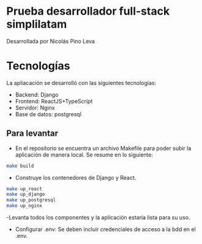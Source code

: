 # Prueba desarrollador full-stack simplilatam

Desarrollada por Nicolás Pino Leva

# Tecnologías

La apliacación se desarrolló con las siguientes tecnologías:
- Backend: Django
- Frontend: ReactJS+TypeScript
- Servidor: Nginx
- Base de datos: postgresql


## Para levantar
- En el repositorio se encuentra un archivo Makefile para poder subir la aplicación de manera local. Se resume en lo siguiente:
```bash
make build
```
- Construye los contenedores de Django y React.

```bash
make up_react
make up_django
make up_postgresql
make up_nginx
```
-Levanta todos los componentes y la aplicación estaría lista para su uso.

- Configurar .env: Se deben incluir credenciales de acceso a la bdd en el .env.
